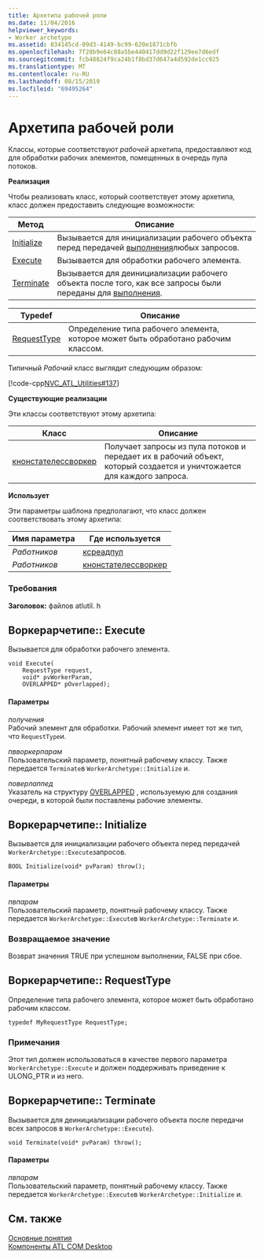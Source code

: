 ```yaml
---
title: Архетипа рабочей роли
ms.date: 11/04/2016
helpviewer_keywords:
- Worker archetype
ms.assetid: 834145cd-09d3-4149-bc99-620e1871cbfb
ms.openlocfilehash: 7f28b9e64c88a5be440417dd9d22f129ee7d6edf
ms.sourcegitcommit: fcb48824f9ca24b1f8bd37d647a4d592de1cc925
ms.translationtype: MT
ms.contentlocale: ru-RU
ms.lasthandoff: 08/15/2019
ms.locfileid: "69495264"
---
```

# <a name="worker-archetype"></a>Архетипа рабочей роли

Классы, которые соответствуют *рабочей* архетипа, предоставляют код для обработки рабочих элементов, помещенных в очередь пула потоков.

**Реализация**

Чтобы реализовать класс, который соответствует этому архетипа, класс должен предоставить следующие возможности:

|Метод|Описание|
|------------|-----------------|
|[Initialize](#initialize)|Вызывается для инициализации рабочего объекта перед передачей [выполнения](#execute)любых запросов.|
|[Execute](#execute)|Вызывается для обработки рабочего элемента.|
|[Terminate](#terminate)|Вызывается для деинициализации рабочего объекта после того, как все запросы были переданы для [выполнения](#execute).|

|Typedef|Описание|
|-------------|-----------------|
|[RequestType](#requesttype)|Определение типа рабочего элемента, которое может быть обработано рабочим классом.|

Типичный *Рабочий* класс выглядит следующим образом:

[!code-cpp[NVC_ATL_Utilities#137](../../atl/codesnippet/cpp/worker-archetype_1.cpp)]

**Существующие реализации**

Эти классы соответствуют этому архетипа:

|Класс|Описание|
|-----------|-----------------|
|[кнонстателессворкер](../../atl/reference/cnonstatelessworker-class.md)|Получает запросы из пула потоков и передает их в рабочий объект, который создается и уничтожается для каждого запроса.|

**Использует**

Эти параметры шаблона предполагают, что класс должен соответствовать этому архетипа:

|Имя параметра|Где используется|
|--------------------|-------------|
|*Работников*|[ксреадпул](../../atl/reference/cthreadpool-class.md)|
|*Работников*|[кнонстателессворкер](../../atl/reference/cnonstatelessworker-class.md)|

### <a name="requirements"></a>Требования

**Заголовок:** файлов atlutil. h

## <a name="execute"></a>Воркерарчетипе:: Execute

Вызывается для обработки рабочего элемента.

```
void Execute(
    RequestType request,
    void* pvWorkerParam,
    OVERLAPPED* pOverlapped);
```

#### <a name="parameters"></a>Параметры

*получения*<br/>
Рабочий элемент для обработки. Рабочий элемент имеет тот же тип, что `RequestType`и.

*пвворкерпарам*<br/>
Пользовательский параметр, понятный рабочему классу. Также передается `Terminate`в `WorkerArchetype::Initialize` и.

*поверлаппед*<br/>
Указатель на структуру [OVERLAPPED](/windows/win32/api/minwinbase/ns-minwinbase-overlapped) , используемую для создания очереди, в которой были поставлены рабочие элементы.

## <a name="initialize"></a>Воркерарчетипе:: Initialize

Вызывается для инициализации рабочего объекта перед передачей `WorkerArchetype::Execute`запросов.
```
BOOL Initialize(void* pvParam) throw();
```

#### <a name="parameters"></a>Параметры

*пвпарам*<br/>
Пользовательский параметр, понятный рабочему классу. Также передается `WorkerArchetype::Execute`в `WorkerArchetype::Terminate` и.

### <a name="return-value"></a>Возвращаемое значение

Возврат значения TRUE при успешном выполнении, FALSE при сбое.

## <a name="requesttype"></a>Воркерарчетипе:: RequestType

Определение типа рабочего элемента, которое может быть обработано рабочим классом.

```
typedef MyRequestType RequestType;
```

### <a name="remarks"></a>Примечания

Этот тип должен использоваться в качестве первого параметра `WorkerArchetype::Execute` и должен поддерживать приведение к ULONG_PTR и из него.

## <a name="terminate"></a>Воркерарчетипе:: Terminate

Вызывается для деинициализации рабочего объекта после передачи всех запросов в `WorkerArchetype::Execute`).

```
void Terminate(void* pvParam) throw();
```

#### <a name="parameters"></a>Параметры

*пвпарам*<br/>
Пользовательский параметр, понятный рабочему классу. Также передается `WorkerArchetype::Execute`в `WorkerArchetype::Initialize` и.

## <a name="see-also"></a>См. также

[Основные понятия](../../atl/active-template-library-atl-concepts.md)<br/>
[Компоненты ATL COM Desktop](../../atl/atl-com-desktop-components.md)
